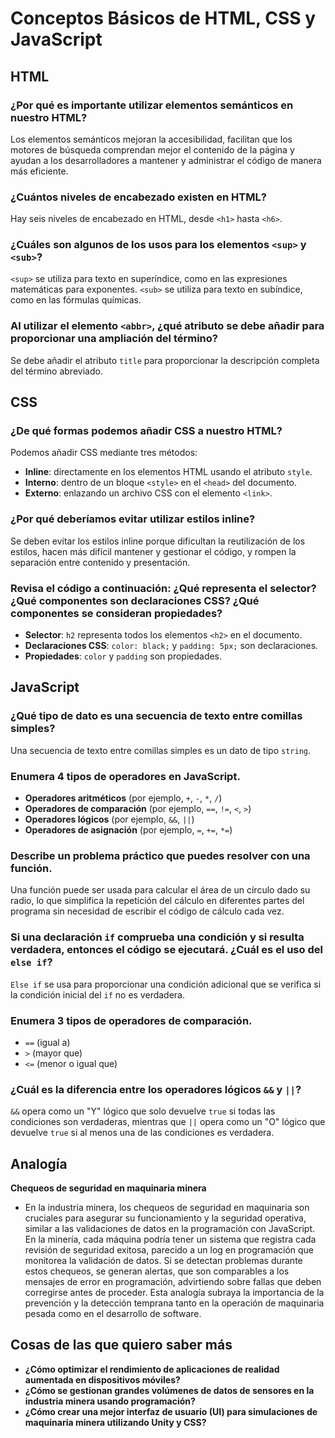 # Conceptos Básicos de HTML, CSS y JavaScript

## HTML

### ¿Por qué es importante utilizar elementos semánticos en nuestro HTML?
Los elementos semánticos mejoran la accesibilidad, facilitan que los motores de búsqueda comprendan mejor el contenido de la página y ayudan a los desarrolladores a mantener y administrar el código de manera más eficiente.

### ¿Cuántos niveles de encabezado existen en HTML?
Hay seis niveles de encabezado en HTML, desde `<h1>` hasta `<h6>`.

### ¿Cuáles son algunos de los usos para los elementos `<sup>` y `<sub>`?
`<sup>` se utiliza para texto en superíndice, como en las expresiones matemáticas para exponentes. `<sub>` se utiliza para texto en subíndice, como en las fórmulas químicas.

### Al utilizar el elemento `<abbr>`, ¿qué atributo se debe añadir para proporcionar una ampliación del término?
Se debe añadir el atributo `title` para proporcionar la descripción completa del término abreviado.

## CSS

### ¿De qué formas podemos añadir CSS a nuestro HTML?
Podemos añadir CSS mediante tres métodos:
- **Inline**: directamente en los elementos HTML usando el atributo `style`.
- **Interno**: dentro de un bloque `<style>` en el `<head>` del documento.
- **Externo**: enlazando un archivo CSS con el elemento `<link>`.

### ¿Por qué deberíamos evitar utilizar estilos inline?
Se deben evitar los estilos inline porque dificultan la reutilización de los estilos, hacen más difícil mantener y gestionar el código, y rompen la separación entre contenido y presentación.

### Revisa el código a continuación: ¿Qué representa el selector? ¿Qué componentes son declaraciones CSS? ¿Qué componentes se consideran propiedades?
- **Selector**: `h2` representa todos los elementos `<h2>` en el documento.
- **Declaraciones CSS**: `color: black;` y `padding: 5px;` son declaraciones.
- **Propiedades**: `color` y `padding` son propiedades.

## JavaScript

### ¿Qué tipo de dato es una secuencia de texto entre comillas simples?
Una secuencia de texto entre comillas simples es un dato de tipo `string`.

### Enumera 4 tipos de operadores en JavaScript.
- **Operadores aritméticos** (por ejemplo, `+`, `-`, `*`, `/`)
- **Operadores de comparación** (por ejemplo, `==`, `!=`, `<`, `>`)
- **Operadores lógicos** (por ejemplo, `&&`, `||`)
- **Operadores de asignación** (por ejemplo, `=`, `+=`, `*=`)

### Describe un problema práctico que puedes resolver con una función.
Una función puede ser usada para calcular el área de un círculo dado su radio, lo que simplifica la repetición del cálculo en diferentes partes del programa sin necesidad de escribir el código de cálculo cada vez.

### Si una declaración `if` comprueba una condición y si resulta verdadera, entonces el código se ejecutará. ¿Cuál es el uso del `else if`?
`Else if` se usa para proporcionar una condición adicional que se verifica si la condición inicial del `if` no es verdadera.

### Enumera 3 tipos de operadores de comparación.
- `==` (igual a)
- `>` (mayor que)
- `<=` (menor o igual que)

### ¿Cuál es la diferencia entre los operadores lógicos `&&` y `||`?
`&&` opera como un "Y" lógico que solo devuelve `true` si todas las condiciones son verdaderas, mientras que `||` opera como un "O" lógico que devuelve `true` si al menos una de las condiciones es verdadera.
## Analogía
**Chequeos de seguridad en maquinaria minera**
- En la industria minera, los chequeos de seguridad en maquinaria son cruciales para asegurar su funcionamiento y la seguridad operativa, similar a las validaciones de datos en la programación con JavaScript. En la minería, cada máquina podría tener un sistema que registra cada revisión de seguridad exitosa, parecido a un log en programación que monitorea la validación de datos. Si se detectan problemas durante estos chequeos, se generan alertas, que son comparables a los mensajes de error en programación, advirtiendo sobre fallas que deben corregirse antes de proceder. Esta analogía subraya la importancia de la prevención y la detección temprana tanto en la operación de maquinaria pesada como en el desarrollo de software.
## Cosas de las que quiero saber más
- **¿Cómo optimizar el rendimiento de aplicaciones de realidad aumentada en dispositivos móviles?**
- **¿Cómo se gestionan grandes volúmenes de datos de sensores en la industria minera usando programación?**
- **¿Cómo crear una mejor interfaz de usuario (UI) para simulaciones de maquinaria minera utilizando Unity y CSS?**
